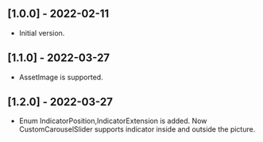 ## [1.0.0] - 2022-02-11

* Initial version.

## [1.1.0] - 2022-03-27

* AssetImage is supported.


## [1.2.0] - 2022-03-27

* Enum IndicatorPosition,IndicatorExtension is added. Now CustomCarouselSlider supports indicator inside and outside the picture.